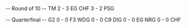 -- Round of 10 --
TM 2 - 3 EG 
CHF 3 - 2 PSG

-- Quarterfinal --
G2 0 - 0 F3 
WDG 0 - 0 C9 
DIG 0 - 0 EG 
NRG 0 - 0 CHF

